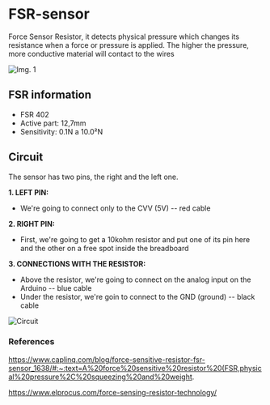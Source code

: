 # FSR-sensor
Force Sensor Resistor, it detects physical pressure which changes its resistance when a force or pressure is applied. The higher the pressure, more conductive material will contact to the wires

![Img. 1](https://user-images.githubusercontent.com/89589831/175841407-2f120a7c-c3ec-4b06-8f27-fa62ea024843.png)


## FSR information

- FSR 402
- Active part: 12,7mm
- Sensitivity: 0.1N a 10.0²N


## Circuit
The sensor has two pins, the right and the left one.

**1. LEFT PIN:**
- We're going to connect only to the CVV (5V) -- red cable 


**2. RIGHT PIN:**
- First, we're going to get a 10kohm resistor and put one of its pin here and the other on a free spot inside the breadboard


**3. CONNECTIONS WITH THE RESISTOR:**
- Above the resistor, we're going to connect on the analog input on the Arduino -- blue cable
- Under the resistor, we're goin to connect to the GND (ground) -- black cable



![Circuit](https://user-images.githubusercontent.com/89589831/175819253-d190b07d-48bd-44ff-b732-99d5664948bd.jpeg)


### References
https://www.caplinq.com/blog/force-sensitive-resistor-fsr-sensor_1638/#:~:text=A%20force%20sensitive%20resistor%20(FSR,physical%20pressure%2C%20squeezing%20and%20weight.

https://www.elprocus.com/force-sensing-resistor-technology/
